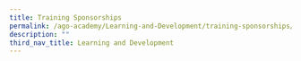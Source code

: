 ```yaml
---
title: Training Sponsorships
permalink: /ago-academy/Learning-and-Development/training-sponsorships/
description: ""
third_nav_title: Learning and Development
---
```

